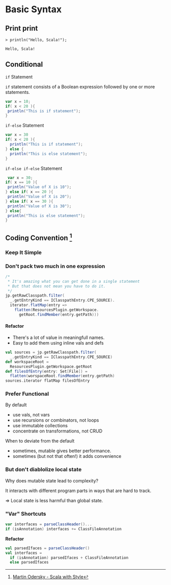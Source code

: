 # Basic Syntax

## Print print

```
> println("Hello, Scala!");

Hello, Scala!
```

## Conditional 

`if` Statement

`if` statement consists of a Boolean expression followed by one or more statements.

```scala
var x = 10;
if( x < 20 ){
 println("This is if statement");
}
```

`if-else` Statement

```scala
var x = 30
if( x < 20 ){
  println("This is if statement");
} else {
  println("This is else statement");
}
```

`if-else if-else` Statement

```scala
 var x = 30;
if( x == 10 ){
 println("Value of X is 10");
} else if( x == 20 ){
 println("Value of X is 20");
} else if( x == 30 ){
 println("Value of X is 30");
} else{
 println("This is else statement");
}
```



## Coding Convention [^1]

### Keep It Simple

### Don't pack two much in one expression

```scala
/*
 * It's amazing what you can get done in a single statement
 * But that does not mean you have to do it.
 */
jp.getRawClasspath.filter(
  _.getEntryKind == IClasspathEntry.CPE_SOURCE).
  iterator.flatMap(entry =>
    flatten(ResourcesPlugin.getWorkspace.
      getRoot.findMember(entry.getPath)))
```

#### Refactor

* There's a lot of value in meaningfull names.
* Easy to add them using inline vals and defs

```scala
val sources = jp.getRawClasspath.filter(
  _.getEntryKind == IClasspathEntry.CPE_SOURCE)
def workspaceRoot =
  ResourcesPlugin.getWorkspace.getRoot
def filesOfEntry(entry: Set[File]) =
  flatten(worspaceRoot.findMember(entry.getPath)
sources.iterator flatMap filesOfEntry
```

### Prefer Functional

By default

- use vals, not vars
- use recursions or combinators, not loops
- use immutable collections
- concentrate on transformations, not CRUD

When to deviate from the default
- sometimes, mutable gives better performance.
- sometimes (but not that often!) it adds convenience

### But don't diablolize local state

Why does mutable state lead to complexity?

It interacts with different program parts in ways that are hard to track.

=> Local state is less harmful than global state.

### "Var" Shortcuts

```scala
var interfaces = parseClassHeader()...
if (isAnnotation) interfaces += ClassFileAnnotation
```

**Refactor**

```scala
val parsedIfaces = parseClassHeader()
val interfaces =
  if (isAnnotation) parsedIfaces + ClassFileAnnotation
  else parsedIfaces
```

[^1]: [Martin Odersky - Scala with Style](https://www.youtube.com/watch?v=kkTFx3-duc8)
